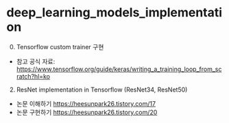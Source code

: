 # deep_learning_models_implementation

0. Tensorflow custom trainer 구현
  - 참고 공식 자료: https://www.tensorflow.org/guide/keras/writing_a_training_loop_from_scratch?hl=ko
2. ResNet implementation in Tensorflow (ResNet34, ResNet50)
  - 논문 이해하기 https://heesunpark26.tistory.com/17
  - 논문 구현하기 https://heesunpark26.tistory.com/20
